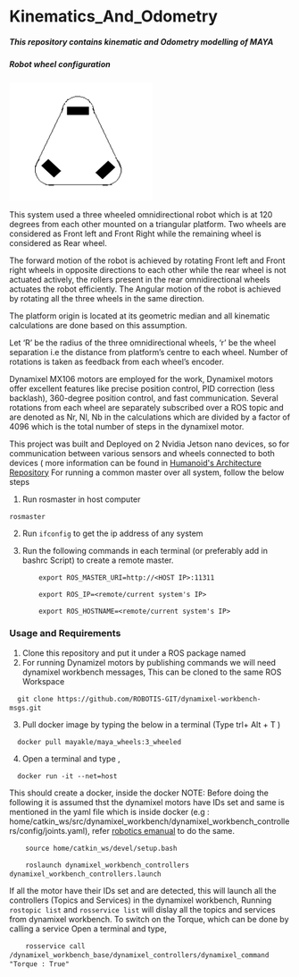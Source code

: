 # Kinematics_And_Odometry

#####  This repository contains kinematic and Odometry modelling of MAYA

##### Robot wheel configuration

![config](https://github.com/MAYA-1-0/KInematics_And_Odometry/blob/main/images/Screenshot%20from%202022-02-26%2021-26-41.png)

This system used a three wheeled omnidirectional robot which is at 120 degrees from each other mounted on a triangular platform. Two wheels are considered as Front left and Front Right while the remaining wheel is considered as Rear wheel.

The forward motion of the robot is achieved by rotating Front left and Front right wheels in opposite directions to each other while the rear wheel is not actuated actively, the rollers present in the rear omnidirectional wheels actuates the robot efficiently. The Angular motion of the robot is achieved by rotating all the three wheels in the same direction.

The platform origin is located at its geometric median and all kinematic calculations are done based on this assumption.

Let ‘R’ be the radius of the three omnidirectional wheels, ‘r’ be the wheel separation i.e the distance from platform’s centre to each wheel. Number of rotations is taken as feedback from each wheel’s encoder.

Dynamixel MX106 motors are employed for the work, Dynamixel motors offer excellent features like precise position control, PID correction (less backlash), 360-degree position control, and fast communication.
Several rotations from each wheel are separately subscribed over a ROS topic and are denoted as Nr, Nl, Nb in the calculations which are divided by a factor of 4096 which is the total number of steps in the dynamixel motor.

This project was built and Deployed on 2 Nvidia Jetson nano devices, so for communication between various sensors and wheels connected to both devices ( more information can be found in [Humanoid's Architecture Repository](https://github.com/MAYA-1-0/MAYA1.0_Architecture)
For running a common master over all system, follow the below steps
1. Run rosmaster in host computer
```
rosmaster
```

2. Run ```ifconfig``` to get the ip address of any system
3. Run the following commands in each terminal (or preferably add in bashrc Script) to create a remote master.
    ```
        export ROS_MASTER_URI=http://<HOST IP>:11311
    ```
    
    ```
        export ROS_IP=<remote/current system's IP>
    ```
    
    ```
        export ROS_HOSTNAME=<remote/current system's IP>
    ```

### Usage and Requirements

1. Clone this repository and put it under a ROS package named <odometry>
2. For running Dynamizel motors by publishing commands we will need dynamixel workbench messages, This can be cloned to the same ROS Workspace
```
  git clone https://github.com/ROBOTIS-GIT/dynamixel-workbench-msgs.git
```
3. Pull docker image by typing the below in a terminal (Type trl+ Alt + T )
```
  docker pull mayakle/maya_wheels:3_wheeled
```
4. Open a terminal and type ,
```
  docker run -it --net=host 
```
  This should create a docker, inside the docker 
  NOTE: Before doing the following it is assumed thst the dynamixel motors have IDs set and same is mentioned in the yaml file which is inside docker (e.g : home/catkin_ws/src/dynamixel_workbench/dynamixel_workbench_controllers/config/joints.yaml), refer [robotics emanual](https://emanual.robotis.com/docs/en/software/dynamixel/dynamixel_workbench/) to do the same.
   
  ```
      source home/catkin_ws/devel/setup.bash
  ```
  ```
      roslaunch dynamixel_workbench_controllers dynamixel_workbench_controllers.launch
  ```
  If all the motor have their IDs set and are detected, this will launch all the controllers (Topics and Services) in the dynamixel workbench,
  Running ``` rostopic list``` and ```rosservice list``` will dislay all the topics and services from dynamixel workbench. 
  To switch on the Torque, which can be done by calling a service
  Open a terminal and type,
  ```
      rosservice call /dynamixel_workbench_base/dynamixel_controllers/dynamixel_command "Torque : True"
  ```
  
  
  


















